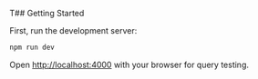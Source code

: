 T## Getting Started

First, run the development server:

```bash
npm run dev
```

Open [http://localhost:4000](http://localhost:4000) with your browser for query testing.

